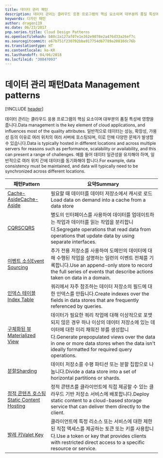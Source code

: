 ```yaml
---
title: 데이터 관리 패턴
description: 데이터 관리는 클라우드 응용 프로그램의 핵심 요소이며 대부분의 품질 특성에 영향을 줍니다. 일반적으로 데이터는 성능, 확장성, 가용성 등의 이유로 여러 위치의 여러 서버에 호스팅되며, 이로 인해 다양한 문제가 발생할 수 있습니다. 예를 들어 데이터 일관성을 유지해야 하며, 일반적으로 여러 위치 간에 데이터를 동기화해야 합니다.
keywords: 디자인 패턴
author: dragon119
ms.date: 06/23/2017
pnp.series.title: Cloud Design Patterns
ms.openlocfilehash: b80c2a127af07e1e362e9078e2a476d33a26ef7c
ms.sourcegitcommit: e67b751f230792bba917754d67789a20810dc76b
ms.translationtype: HT
ms.contentlocale: ko-KR
ms.lasthandoff: 04/06/2018
ms.locfileid: "30847093"
---
```

# <a name="data-management-patterns"></a><span data-ttu-id="15f57-106">데이터 관리 패턴</span><span class="sxs-lookup"><span data-stu-id="15f57-106">Data Management patterns</span></span>

[!INCLUDE [header](../../_includes/header.md)]

<span data-ttu-id="15f57-107">데이터 관리는 클라우드 응용 프로그램의 핵심 요소이며 대부분의 품질 특성에 영향을 줍니다.</span><span class="sxs-lookup"><span data-stu-id="15f57-107">Data management is the key element of cloud applications, and influences most of the quality attributes.</span></span> <span data-ttu-id="15f57-108">일반적으로 데이터는 성능, 확장성, 가용성 등의 이유로 여러 위치의 여러 서버에 호스팅되며, 이로 인해 다양한 문제가 발생할 수 있습니다.</span><span class="sxs-lookup"><span data-stu-id="15f57-108">Data is typically hosted in different locations and across multiple servers for reasons such as performance, scalability or availability, and this can present a range of challenges.</span></span> <span data-ttu-id="15f57-109">예를 들어 데이터 일관성을 유지해야 하며, 일반적으로 여러 위치 간에 데이터를 동기화해야 합니다.</span><span class="sxs-lookup"><span data-stu-id="15f57-109">For example, data consistency must be maintained, and data will typically need to be synchronized across different locations.</span></span>


|                        <span data-ttu-id="15f57-110">패턴</span><span class="sxs-lookup"><span data-stu-id="15f57-110">Pattern</span></span>                         |                                                                  <span data-ttu-id="15f57-111">요약</span><span class="sxs-lookup"><span data-stu-id="15f57-111">Summary</span></span>                                                                  |
|--------------------------------------------------------|-------------------------------------------------------------------------------------------------------------------------------------------|
|            [<span data-ttu-id="15f57-112">Cache-Aside</span><span class="sxs-lookup"><span data-stu-id="15f57-112">Cache-Aside</span></span>](../cache-aside.md)            |                                            <span data-ttu-id="15f57-113">필요할 때 데이터를 데이터 저장소에서 캐시로 로드</span><span class="sxs-lookup"><span data-stu-id="15f57-113">Load data on demand into a cache from a data store</span></span>                                             |
|                   [<span data-ttu-id="15f57-114">CQRS</span><span class="sxs-lookup"><span data-stu-id="15f57-114">CQRS</span></span>](../cqrs.md)                   |                    <span data-ttu-id="15f57-115">별도의 인터페이스를 사용하여 데이터를 업데이트하는 작업과 데이터를 읽는 작업을 분리합니다.</span><span class="sxs-lookup"><span data-stu-id="15f57-115">Segregate operations that read data from operations that update data by using separate interfaces.</span></span>                     |
|         [<span data-ttu-id="15f57-116">이벤트 소싱</span><span class="sxs-lookup"><span data-stu-id="15f57-116">Event Sourcing</span></span>](../event-sourcing.md)         |               <span data-ttu-id="15f57-117">추가 전용 저장소를 사용하여 도메인의 데이터에 대해 수행된 작업을 설명하는 일련의 이벤트 전체를 기록합니다.</span><span class="sxs-lookup"><span data-stu-id="15f57-117">Use an append-only store to record the full series of events that describe actions taken on data in a domain.</span></span>               |
|            [<span data-ttu-id="15f57-118">인덱스 테이블</span><span class="sxs-lookup"><span data-stu-id="15f57-118">Index Table</span></span>](../index-table.md)            |                         <span data-ttu-id="15f57-119">쿼리에서 자주 참조하는 데이터 저장소의 필드에 대한 인덱스를 만듭니다.</span><span class="sxs-lookup"><span data-stu-id="15f57-119">Create indexes over the fields in data stores that are frequently referenced by queries.</span></span>                          |
|      [<span data-ttu-id="15f57-120">구체화된 뷰</span><span class="sxs-lookup"><span data-stu-id="15f57-120">Materialized View</span></span>](../materialized-view.md)      | <span data-ttu-id="15f57-121">데이터가 필요한 쿼리 작업에 대해 이상적으로 포맷되지 않은 경우 하나 이상의 데이터 저장소에 있는 데이터에 대한 미리 채워진 뷰를 생성합니다.</span><span class="sxs-lookup"><span data-stu-id="15f57-121">Generate prepopulated views over the data in one or more data stores when the data isn't ideally formatted for required query operations.</span></span> |
|               [<span data-ttu-id="15f57-122">분할</span><span class="sxs-lookup"><span data-stu-id="15f57-122">Sharding</span></span>](../sharding.md)               |                                    <span data-ttu-id="15f57-123">데이터 저장소를 수평 파티션 또는 분할 집합으로 나눕니다.</span><span class="sxs-lookup"><span data-stu-id="15f57-123">Divide a data store into a set of horizontal partitions or shards.</span></span>                                     |
| [<span data-ttu-id="15f57-124">정적 콘텐츠 호스팅</span><span class="sxs-lookup"><span data-stu-id="15f57-124">Static Content Hosting</span></span>](../static-content-hosting.md) |                   <span data-ttu-id="15f57-125">정적 콘텐츠를 클라이언트에 직접 제공할 수 있는 클라우드 기반 저장소 서비스에 배포합니다.</span><span class="sxs-lookup"><span data-stu-id="15f57-125">Deploy static content to a cloud-based storage service that can deliver them directly to the client.</span></span>                    |
|              [<span data-ttu-id="15f57-126">발레 키</span><span class="sxs-lookup"><span data-stu-id="15f57-126">Valet Key</span></span>](../valet-key.md)              |                 <span data-ttu-id="15f57-127">클라이언트에 특정 리소스 또는 서비스에 대한 제한된 직접 액세스를 제공하는 토큰 또는 키를 사용합니다.</span><span class="sxs-lookup"><span data-stu-id="15f57-127">Use a token or key that provides clients with restricted direct access to a specific resource or service.</span></span>                 |

